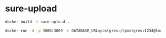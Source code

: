 # sure-upload

 

```bash
docker build -t sure-upload .
```

```bash
docker run -d -p 3000:3000 -e DATABASE_URL=postgres://postgres:1234@localhost:5432/sure_upload -e JWT_SECRET=sure_upload -e PORT=3000 sure-upload
```
